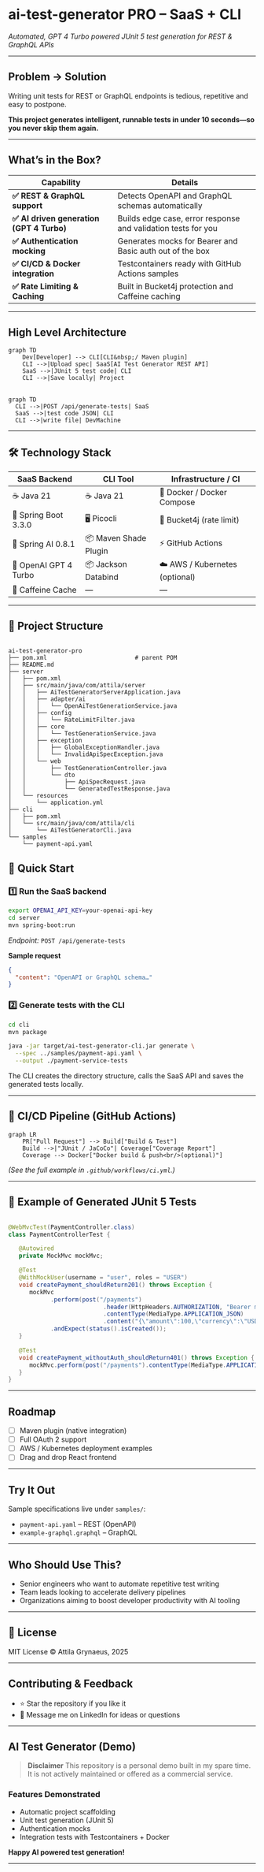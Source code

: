 # ai-test-generator PRO – SaaS + CLI

*Automated, GPT 4 Turbo powered JUnit 5 test generation for REST & GraphQL APIs*

---

## Problem → Solution

Writing unit tests for REST or GraphQL endpoints is tedious, repetitive and easy to postpone.

**This project generates intelligent, runnable tests in under 10 seconds—so you never skip them again.**

---

## What’s in the Box?

| Capability                               | Details                                                       |
|------------------------------------------|---------------------------------------------------------------|
| **✅ REST & GraphQL support**             | Detects OpenAPI and GraphQL schemas automatically             |
| **✅ AI driven generation (GPT 4 Turbo)** | Builds edge case, error response and validation tests for you |
| **✅ Authentication mocking**             | Generates mocks for Bearer and Basic auth out of the box      |
| **✅ CI/CD & Docker integration**         | Testcontainers ready with GitHub Actions samples              |
| **✅ Rate Limiting & Caching**            | Built in Bucket4j protection and Caffeine caching             |

---

## High Level Architecture

```mermaid
graph TD
    Dev[Developer] --> CLI[CLI&nbsp;/ Maven plugin]
    CLI -->|Upload spec| SaaS[AI Test Generator REST API]
    SaaS -->|JUnit 5 test code| CLI
    CLI -->|Save locally| Project
```

##   

```mermaid
graph TD
  CLI -->|POST /api/generate-tests| SaaS
  SaaS -->|test code JSON| CLI
  CLI -->|write file| DevMachine
```

---

## 🛠️ Technology Stack

| SaaS Backend          | CLI Tool              | Infrastructure / CI            |
|-----------------------|-----------------------|--------------------------------|
| ☕ Java 21             | ☕ Java 21             | 🐳 Docker / Docker Compose     |
| 🌱 Spring Boot 3.3.0  | 🖥 Picocli            | 🚦 Bucket4j (rate limit)       |
| 🤖 Spring AI 0.8.1    | 📦 Maven Shade Plugin | ⚡ GitHub Actions               |
| 🧠 OpenAI GPT 4 Turbo | 📦 Jackson Databind   | ☁️ AWS / Kubernetes (optional) |
| 🚀 Caffeine Cache     | —                     | —                              |

---
## 📂 Project Structure
```text

ai-test-generator-pro
├── pom.xml                         # parent POM
├── README.md
├── server
│   ├── pom.xml
│   ├── src/main/java/com/attila/server
│   │   ├── AiTestGeneratorServerApplication.java
│   │   ├── adapter/ai
│   │   │   └── OpenAiTestGenerationService.java
│   │   ├── config
│   │   │   └── RateLimitFilter.java
│   │   ├── core
│   │   │   └── TestGenerationService.java
│   │   ├── exception
│   │   │   ├── GlobalExceptionHandler.java
│   │   │   └── InvalidApiSpecException.java
│   │   └── web
│   │       ├── TestGenerationController.java
│   │       └── dto
│   │           ├── ApiSpecRequest.java
│   │           └── GeneratedTestResponse.java
│   └── resources
│       └── application.yml
├── cli
│   ├── pom.xml
│   └── src/main/java/com/attila/cli
│       └── AiTestGeneratorCli.java
└── samples
    └── payment-api.yaml
```

## 🚦 Quick Start

### 1️⃣ Run the SaaS backend

```bash
export OPENAI_API_KEY=your-openai-api-key
cd server
mvn spring-boot:run
```

*Endpoint:* `POST /api/generate-tests`

**Sample request**

```json
{
  "content": "OpenAPI or GraphQL schema…"
}
```

### 2️⃣ Generate tests with the CLI

```bash
cd cli
mvn package

java -jar target/ai-test-generator-cli.jar generate \
  --spec ../samples/payment-api.yaml \
  --output ./payment-service-tests
```

The CLI creates the directory structure, calls the SaaS API and saves the generated tests locally.

---

## 📌 CI/CD Pipeline (GitHub Actions)

```mermaid
graph LR
    PR["Pull Request"] --> Build["Build & Test"]
    Build -->|"JUnit / JaCoCo"| Coverage["Coverage Report"]
    Coverage --> Docker["Docker build & push<br/>(optional)"]

```

*(See the full example in `.github/workflows/ci.yml`.)*

---

## 📌 Example of Generated JUnit 5 Tests

```java

@WebMvcTest(PaymentController.class)
class PaymentControllerTest {

   @Autowired
   private MockMvc mockMvc;

   @Test
   @WithMockUser(username = "user", roles = "USER")
   void createPayment_shouldReturn201() throws Exception {
      mockMvc
            .perform(post("/payments")
                           .header(HttpHeaders.AUTHORIZATION, "Bearer mock-token")
                           .contentType(MediaType.APPLICATION_JSON)
                           .content("{\"amount\":100,\"currency\":\"USD\"}"))
            .andExpect(status().isCreated());
   }

   @Test
   void createPayment_withoutAuth_shouldReturn401() throws Exception {
      mockMvc.perform(post("/payments").contentType(MediaType.APPLICATION_JSON).content("{\"amount\":100,\"currency\":\"USD\"}")).andExpect(status().isUnauthorized());
   }
}
```

---

## Roadmap

* [ ] Maven plugin (native integration)
* [ ] Full OAuth 2 support
* [ ] AWS / Kubernetes deployment examples
* [ ] Drag and drop React frontend

---

## Try It Out

Sample specifications live under `samples/`:

* `payment-api.yaml` – REST (OpenAPI)
* `example-graphql.graphql` – GraphQL

---

## Who Should Use This?

* Senior engineers who want to automate repetitive test writing
* Team leads looking to accelerate delivery pipelines
* Organizations aiming to boost developer productivity with AI tooling

---

## 📄 License

MIT License © Attila Grynaeus, 2025

---

## Contributing & Feedback

* ⭐ Star the repository if you like it
* 📝 Message me on LinkedIn for ideas or questions

---

## AI Test Generator (Demo)

> **Disclaimer**
> This repository is a personal demo built in my spare time. It is not actively maintained or offered as a commercial service.

### Features Demonstrated

* Automatic project scaffolding
* Unit test generation (JUnit 5)
* Authentication mocks
* Integration tests with Testcontainers + Docker

**Happy AI powered test generation!**

---
